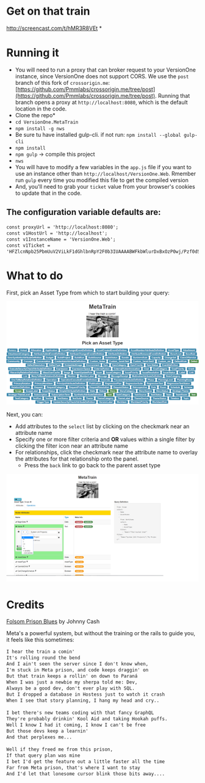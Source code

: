 # Get on that train

http://screencast.com/t/hMR3R8VEt *

# Running it

* You will need to run a proxy that can broker request to your VersionOne instance, since VersionOne does not support CORS. We use the `post` branch of this fork of `crossorigin.me`: [https://github.com/Pmmlabs/crossorigin.me/tree/post](https://github.com/Pmmlabs/crossorigin.me/tree/post). Running that branch opens a proxy at `http://localhost:8080`, which is the default location in the code.
* Clone the repo* 
* `cd VersionOne.MetaTrain`
* `npm install -g nws`
* Be sure tu have installed gulp-cli. if not run: `npm install --global gulp-cli`
* `npm install`
* `npm gulp` -> compile this project 
* `nws`
* You will have to modify a few variables in the `app.js` file if you want to use an instance other than `http://localhost/VersionOne.Web`. Rmember run `gulp` every time you modified this file to get the compiled version
* And, you'll need to grab your `ticket` value from your browser's cookies to update that in the code.

## The configuration variable defaults are:

```ES6
const proxyUrl = 'http://localhost:8080';
const v1HostUrl = 'http://localhost';
const v1InstanceName = 'VersionOne.Web';
const v1Ticket = 'HFZlcnNpb25PbmUuV2ViLkF1dGhlbnRpY2F0b3IUAAAABWFkbWlurDxBxOzP0wj/Pzf0dSjKKxAGqf4JFIdBMgObRKtwQRP1';
```


# What to do

First, pick an Asset Type from which to start building your query:

![assets.png](assets.png)

Next, you can:

* Add attributes to the `select` list by clicking on the checkmark near an attribute name
* Specify one or more filter criteria and **OR** values within a single filter by clicking the filter icon near an attribute name
* For relationships, click the checkmark near the attribute name to overlay the attributes for that relationship onto the panel.
  * Press the `back` link to go back to the parent asset type

![attributes.png](attributes.png)  

# Credits

[Folsom Prison Blues](https://www.youtube.com/watch?v=UZkrVSB4uAw) by Johnny Cash

Meta's a powerful system, but without the training or the rails to guide you, it feels like this sometimes:

```text
I hear the train a comin'
It's rolling round the bend
And I ain't seen the server since I don't know when,
I'm stuck in Meta prison, and code keeps draggin' on
But that train keeps a rollin' on down to Paraná
When I was just a newbie my sherpa told me: Dev,
Always be a good dev, don't ever play with SQL.
But I dropped a database in Hostess just to watch it crash
When I see that story planning, I hang my head and cry..

I bet there's new teams coding with that fancy GraphQL
They're probably drinkin' Kool Aid and taking Hookah puffs.
Well I know I had it coming, I know I can't be free
But those devs keep a learnin'
And that perplexes me...

Well if they freed me from this prison,
If that query plan was mine
I bet I'd get the feature out a little faster all the time
Far from Meta prison, that's where I want to stay
And I'd let that lonesome cursor blink those bits away....
```

